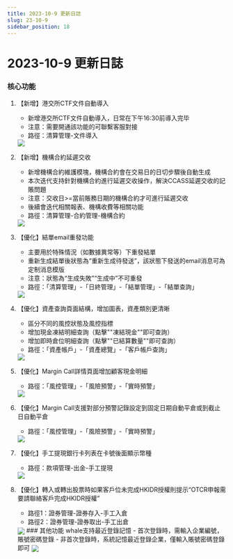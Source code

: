 ```yaml
---
title: 2023-10-9 更新日誌
slug: 23-10-9
sidebar_position: 18
---
```



# 2023-10-9 更新日誌

### 核心功能

1. 【新增】港交所CTF文件自動導入
    - 新增港交所CTF文件自動導入，日常在下午16:30前導入完毕
    - 注意：需要開通該功能的可聯繫客服對接
    - 路徑：清算管理-文件導入
    <img src="/assets/LsEQbB3NLoSRaZxp9nMch3mnnX7.png" src-width="3576" src-height="1692" align="center"/>

2. 【新增】機構合約延遲交收
    - 新增機構合約維護模塊，機構合約會在交易日的日切步驟後自動生成
    - 本次迭代支持針對機構合約進行延遲交收操作，解決CCASS延遲交收的記賬問題
    - 注意：交收日&gt;=當前賬務日期的機構合約才可進行延遲交收
    - 後續會迭代相關報表、機構收費等相關功能
    - 路徑：清算管理-合約管理-機構合約
    <img src="/assets/JCeXbNlvKom7XXxmCTScIbHTn7c.png" src-width="3574" src-height="1158" align="center"/>

3. 【優化】結單email重發功能
    - 主要用於特殊情況（如數據異常等）下重發結單
    - 重新生成結單後狀態為“重新生成待發送”，該狀態下發送的email消息可為定制消息模版
    - 注意：狀態為“生成失敗”“生成中”不可重發
    - 路徑：「清算管理」-「日終管理」-「結單管理」-「結單查詢」
    <img src="/assets/Xv4VbEda6oaCk0xct0FcQjTNn9e.png" src-width="2200" src-height="1242" align="center"/>

4. 【優化】資產查詢頁面結構，增加圖表，資產類別更清晰
    - 區分不同的風控狀態及風控指標
    - 增加現金凍結明細查詢（點擊""凍結現金""即可查詢）
    - 增加即時倉位明細查詢（點擊""已結算數量""即可查詢）
    - 路徑：「資產帳戶」-「資產總覽」-「客戶帳戶查詢」
    <img src="/assets/EwoabarNyok7ufxSGZ1cju5RnWh.png" src-width="3780" src-height="1780" align="center"/>

5. 【優化】Margin Call詳情頁面增加顧客現金明細
    - 路徑：「風控管理」-「風險預警」-「實時預警」
    <img src="/assets/OJBebHAijolaEQxsJToceChynyb.png" src-width="3794" src-height="1766" align="center"/>

6. 【優化】Margin Call支援對部分預警記錄設定到固定日期自動平倉或到截止日自動平倉
    - 路徑：「風控管理」-「風險預警」-「實時預警」
    <img src="/assets/P80xbSdWZoOFXLxDggwcOZWUnbf.png" src-width="3722" src-height="1698" align="center"/>

7. 【優化】手工提現銀行卡列表在卡號後面顯示幣種
    - 路徑：款項管理-出金-手工提現
    <img src="/assets/HPfLbX3ksouJDKxhyOwcpC0Znvf.png" src-width="2826" src-height="1042" align="center"/>

8. 【優化】轉入或轉出股票時如果客戶位未完成HKIDR授權則提示“OTCR申報需要請聯絡客戶完成HKIDR授權”
    - 路徑1：證券管理-證券存入-手工入倉
    - 路徑2：證券管理-證券取出-手工出倉
    <img src="/assets/WVs7bXISvoYwFpxUIugcqN67ndv.png" src-width="2816" src-height="1440" align="center"/>
        ### 其他功能
    whale支持最近登錄記憶
    - 首次登錄時，需輸入企業編號，賬號密碼登錄
    - 非首次登錄時，系統記憶最近登錄企業，僅輸入賬號密碼登錄即可
    <img src="/assets/MgqvbC1ZEoiKZDxIvsYc5np2nZE.png" src-width="2514" src-height="1208" align="center"/>
        
